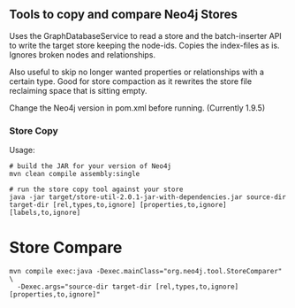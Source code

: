 ## Tools to copy and compare Neo4j Stores

Uses the GraphDatabaseService to read a store and the batch-inserter API to write the target store keeping the node-ids.
Copies the index-files as is.
Ignores broken nodes and relationships.

Also useful to skip no longer wanted properties or relationships with a certain type. Good for store compaction as it
rewrites the store file reclaiming space that is sitting empty.

Change the Neo4j version in pom.xml before running. (Currently 1.9.5)

### Store Copy

Usage:

    # build the JAR for your version of Neo4j
    mvn clean compile assembly:single

    # run the store copy tool against your store
    java -jar target/store-util-2.0.1-jar-with-dependencies.jar source-dir target-dir [rel,types,to,ignore] [properties,to,ignore] [labels,to,ignore]

# Store Compare

    mvn compile exec:java -Dexec.mainClass="org.neo4j.tool.StoreComparer" \
      -Dexec.args="source-dir target-dir [rel,types,to,ignore] [properties,to,ignore]"
